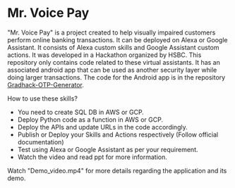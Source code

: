 # Mr. Voice Pay

"Mr. Voice Pay" is a project created to help visually impaired customers perform online banking transactions. It can be deployed on Alexa or Google Assistant. It consists of Alexa custom skills and Google Assistant custom actions. 
It was developed in a Hackathon organized by HSBC.
This repository only contains code related to these virtual assistants. It has an associated android app that can be used as another security layer while doing larger transactions.
The code for the Android app is in the repository [Gradhack-OTP-Generator](https://github.com/sourabhk25/Gradhack-OTP-Generator).

How to use these skills?

- You need to create SQL DB in AWS or GCP.
- Deploy Python code as a function in AWS or GCP.
- Deploy the APIs and update URLs in the code accordingly.
- Publish or Deploy your Skills and Actions respectively (Follow official documentation)
- Test using Alexa or Google Assistant as per your requirement.
- Watch the video and read ppt for more information.

Watch "Demo_video.mp4" for more details regarding the application and its demo.
